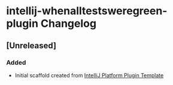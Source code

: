 <!-- Keep a Changelog guide -> https://keepachangelog.com -->

# intellij-whenalltestsweregreen-plugin Changelog

## [Unreleased]
### Added
- Initial scaffold created from [IntelliJ Platform Plugin Template](https://github.com/JetBrains/intellij-platform-plugin-template)

